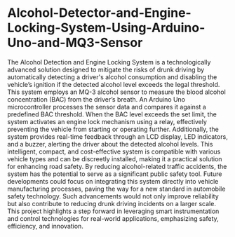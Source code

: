 # Alcohol-Detector-and-Engine-Locking-System-Using-Arduino-Uno-and-MQ3-Sensor
The Alcohol Detection and Engine Locking System is a technologically advanced solution 
designed to mitigate the risks of drunk driving by automatically detecting a driver's alcohol 
consumption and disabling the vehicle’s ignition if the detected alcohol level exceeds the legal 
threshold. This system employs an MQ-3 alcohol sensor to measure the blood alcohol 
concentration (BAC) from the driver’s breath.
An Arduino Uno microcontroller processes the sensor data and compares it against a predefined 
BAC threshold. When the BAC level exceeds the set limit, the system activates an engine lock 
mechanism using a relay, effectively preventing the vehicle from starting or operating further. 
Additionally, the system provides real-time feedback through an LCD display, LED indicators, 
and a buzzer, alerting the driver about the detected alcohol levels.
This intelligent, compact, and cost-effective system is compatible with various vehicle types and 
can be discreetly installed, making it a practical solution for enhancing road safety. By reducing 
alcohol-related traffic accidents, the system has the potential to serve as a significant public safety 
tool.
Future developments could focus on integrating this system directly into vehicle manufacturing 
processes, paving the way for a new standard in automobile safety technology. Such advancements 
would not only improve reliability but also contribute to reducing drunk driving incidents on a 
larger scale.
This project highlights a step forward in leveraging smart instrumentation and control 
technologies for real-world applications, emphasizing safety, efficiency, and innovation.
